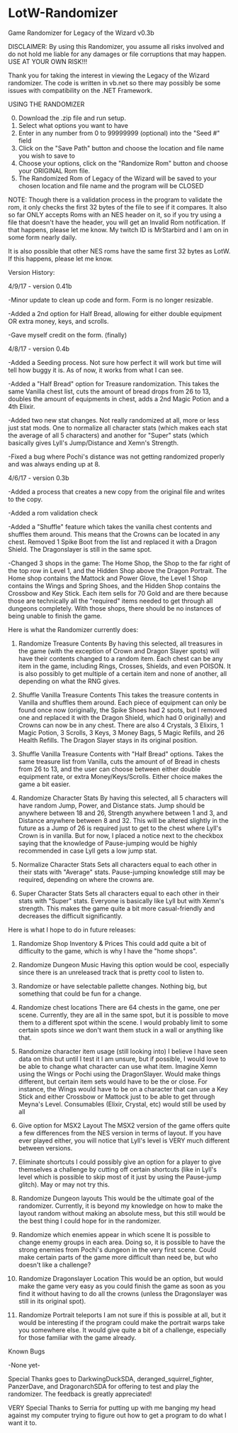 # LotW-Randomizer
Game Randomizer for Legacy of the Wizard v0.3b

DISCLAIMER: By using this Randomizer, you assume all risks involved and do not hold me liable for any damages or file corruptions that may happen. USE AT YOUR OWN RISK!!!

Thank you for taking the interest in viewing the Legacy of the Wizard randomizer. The code is written in vb.net so there may possibly be some issues with compatibility on the .NET Framework.

USING THE RANDOMIZER

0. Download the .zip file and run setup.
1. Select what options you want to have
2. Enter in any number from 0 to 99999999 (optional) into the "Seed #" field
3. Click on the "Save Path" button and choose the location and file name you wish to save to
4. Choose your options, click on the "Randomize Rom" button and choose your ORIGINAL Rom file.
5. The Randomized Rom of Legacy of the Wizard will be saved to your chosen location and file name and the program will be CLOSED

NOTE: Though there is a validation process in the program to validate the rom, it only checks the first 32 bytes of the file to see if it compares. It also so far ONLY accepts Roms with an NES header on it, so if you try using a file that doesn't have the header, you will get an Invalid Rom notification. If that happens, please let me know. My twitch ID is MrStarbird and I am on in some form nearly daily.

It is also possible that other NES roms have the same first 32 bytes as LotW. If this happens, please let me know.

Version History:

4/9/17 - version 0.41b

-Minor update to clean up code and form. Form is no longer resizable.

-Added a 2nd option for Half Bread, allowing for either double equipment OR extra money, keys, and scrolls.

-Gave myself credit on the form. (finally)

4/8/17 - version 0.4b

-Added a Seeding process. Not sure how perfect it will work but time will tell how buggy it is. As of now, it works from what I can see.

-Added a "Half Bread" option for Treasure randomization. This takes the same Vanilla chest list, cuts the amount of bread drops from 26 to 13, doubles the amount of equipments in chest, adds a 2nd Magic Potion and a 4th Elixir.

-Added two new stat changes. Not really randomized at all, more or less just stat mods. One to normalize all character stats (which makes each stat the average of all 5 characters) and another for "Super" stats (which basically gives Lyll's Jump/Distance and Xemn's Strength. 

-Fixed a bug where Pochi's distance was not getting randomized properly and was always ending up at 8.

4/6/17 - version 0.3b

-Added a process that creates a new copy from the original file and writes to the copy.

-Added a rom validation check

-Added a "Shuffle" feature which takes the vanilla chest contents and shuffles them around. This means that the Crowns can be located in any chest. Removed 1 Spike Boot from the list and replaced it with a Dragon Shield. The Dragonslayer is still in the same spot.

-Changed 3 shops in the game: The Home Shop, the Shop to the far right of the top row in Level 1, and the Hidden Shop above the Dragon Portrait. The Home shop contains the Mattock and Power Glove, the Level 1 Shop contains the Wings and Spring Shoes, and the Hidden Shop contains the Crossbow and Key Stick. Each item sells for 70 Gold and are there because those are technically all the "required" items needed to get through all dungeons completely. With those shops, there should be no instances of being unable to finish the game.

Here is what the Randomizer currently does:

1. Randomize Treasure Contents
By having this selected, all treasures in the game (with the exception of Crown and Dragon Slayer spots) will have their contents changed to a random item. Each chest can be any item in the game, including Rings, Crosses, Shields, and even POISON. It is also possibly to get multiple of a certain item and none of another, all depending on what the RNG gives. 

2. Shuffle Vanilla Treasure Contents
This takes the treasure contents in Vanilla and shuffles them around. Each piece of equipment can only be found once now (originally, the Spike Shoes had 2 spots, but I removed one and replaced it with the Dragon Shield, which had 0 originally) and Crowns can now be in any chest. There are also 4 Crystals, 3 Elixirs, 1 Magic Potion, 3 Scrolls, 3 Keys, 3 Money Bags, 5 Magic Refills, and 26 Health Refills. The Dragon Slayer stays in its original position.

3. Shuffle Vanilla Treasure Contents with "Half Bread" options.
Takes the same treasure list from Vanilla, cuts the amount of of Bread in chests from 26 to 13, and the user can choose between either double equipment rate, or extra Money/Keys/Scrolls. Either choice makes the game a bit easier.

4. Randomize Character Stats
By having this selected, all 5 characters will have random Jump, Power, and Distance stats. Jump should be anywhere between 18 and 26, Strength anywhere between 1 and 3, and Distance anywhere between 8 and 32. This will be altered slightly in the future as a Jump of 26 is required just to get to the chest where Lyll's Crown is in vanilla. But for now, I placed a notice next to the checkbox saying that the knowledge of Pause-jumping would be highly recommended in case Lyll gets a low jump stat.

5. Normalize Character Stats
Sets all characters equal to each other in their stats with "Average" stats. Pause-jumping knowledge still may be required, depending on where the crowns are.

6. Super Character Stats
Sets all characters equal to each other in their stats with "Super" stats. Everyone is basically like Lyll but with Xemn's strength. This makes the game quite a bit more casual-friendly and decreases the difficult significantly.

Here is what I hope to do in future releases:

1. Randomize Shop Inventory & Prices
This could add quite a bit of difficulty to the game, which is why I have the "home shops".

2. Randomize Dungeon Music
Having this option would be cool, especially since there is an unreleased track that is pretty cool to listen to. 

3. Randomize or have selectable pallette changes.
Nothing big, but something that could be fun for a change.

4. Randomize chest locations
There are 64 chests in the game, one per scene. Currently, they are all in the same spot, but it is possible to move them to a different spot within the scene. I would probably limit to some certain spots since we don't want them stuck in a wall or anything like that.

5. Randomize character item usage (still looking into)
I believe I have seen data on this but until I test it I am unsure, but if possible, I would love to be able to change what character can use what item. Imagine Xemn using the Wings or Pochi using the DragonSlayer. Would make things different, but certain item sets would have to be the or close. For instance, the Wings would have to be on a character that can use a Key Stick and either Crossbow or Mattock just to be able to get through Meyna's Level. Consumables (Elixir, Crystal, etc) would still be used by all

6. Give option for MSX2 Layout
The MSX2 version of the game offers quite a few differences from the NES version in terms of layout. If you have ever played either, you will notice that Lyll's level is VERY much different between versions. 

7. Eliminate shortcuts
I could possibly give an option for a player to give themselves a challenge by cutting off certain shortcuts (like in Lyll's level which is possible to skip most of it just by using the Pause-jump glitch). May or may not try this.

8. Randomize Dungeon layouts
This would be the ultimate goal of the randomizer. Currently, it is beyond my knowledge on how to make the layout random without making an absolute mess, but this still would be the best thing I could hope for in the randomizer. 

9. Randomize which enemies appear in which scene
It is possible to change enemy groups in each area. Doing so, it is possible to have the strong enemies from Pochi's dungeon in the very first scene. Could make certain parts of the game more difficult than need be, but who doesn't like a challenge?

10. Randomize Dragonslayer Location
This would be an option, but would make the game very easy as you could finish the game as soon as you find it without having to do all the crowns (unless the Dragonslayer was still in its original spot).

11. Randomize Portrait teleports
I am not sure if this is possible at all, but it would be interesting if the program could make the portrait warps take you somewhere else. It would give quite a bit of a challenge, especially for those familiar with the game already.

Known Bugs

-None yet-

Special Thanks goes to DarkwingDuckSDA, deranged_squirrel_fighter, PanzerDave, and DragonarchSDA for offering to test and play the randomizer. The feedback is greatly appreciated!

VERY Special Thanks to Serria for putting up with me banging my head against my computer trying to figure out how to get a program to do what I want it to.
